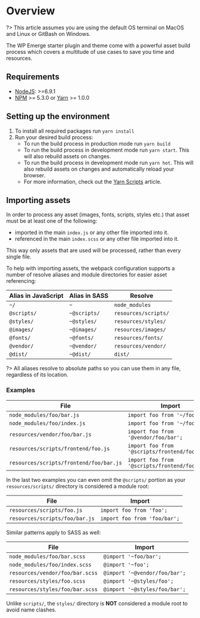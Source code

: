 # Overview

?> This article assumes you are using the default OS terminal on MacOS and Linux or GitBash on Windows.

The WP Emerge starter plugin and theme come with a powerful asset build process which covers a multitude of use cases to save you time and resources.

## Requirements

- [NodeJS](https://nodejs.org/en/): >=6.9.1
- [NPM](https://www.npmjs.com/) >= 5.3.0 or [Yarn](https://yarnpkg.com/en/) >= 1.0.0

## Setting up the environment

1. To install all required packages run `yarn install`
2. Run your desired build process:
    - To run the build process in production mode run `yarn build`
    - To run the build process in development mode run `yarn start`. This will also rebuild assets on changes.
    - To run the build process in development mode run `yarn hot`. This will also rebuild assets on changes and automatically reload your browser.
    - For more information, check out the [Yarn Scripts](/starter/scripts/overview) article.

## Importing assets

In order to process any asset (images, fonts, scripts, styles etc.) that asset must be at least one of the following:
- imported in the main `index.js` or any other file imported into it.
- referenced in the main `index.scss` or any other file imported into it.

This way only assets that are used will be processed, rather than every single file.

To help with importing assets, the webpack configuration supports a number of resolve aliases and module directories for easier asset referencing:

| Alias in JavaScript | Alias in SASS | Resolve |
| --- | --- |--- |
| `~/` | `~` | `node_modules` |
| `@scripts/` | `~@scripts/` | `resources/scripts/` |
| `@styles/` | `~@styles/` | `resources/styles/` |
| `@images/` | `~@images/` | `resources/images/` |
| `@fonts/` | `~@fonts/` | `resources/fonts/` |
| `@vendor/` | `~@vendor/` | `resources/vendor/` |
| `@dist/` | `~@dist/` | `dist/` |

?> All aliases resolve to absolute paths so you can use them in any file, regardless of its location.

### Examples

| File | Import |
| --- | --- |
| `node_modules/foo/bar.js` | `import foo from '~/foo/bar';` |
| `node_modules/foo/index.js` | `import foo from '~/foo';` |
| `resources/vendor/foo/bar.js` | `import foo from '@vendor/foo/bar';` |
| `resources/scripts/frontend/foo.js` | `import foo from '@scripts/frontend/foo';` |
| `resources/scripts/frontend/foo/bar.js` | `import foo from '@scripts/frontend/foo/bar';` |

In the last two examples you can even omit the `@scripts/` portion as your `resources/scripts/` directory is considered a module root:

| File | Import |
| --- | --- |
| `resources/scripts/foo.js` | `import foo from 'foo';` |
| `resources/scripts/foo/bar.js` | `import foo from 'foo/bar';` |

Similar patterns apply to SASS as well:

| File | Import |
| --- | --- |
| `node_modules/foo/bar.scss` | `@import '~foo/bar';` |
| `node_modules/foo/index.scss` | `@import '~foo';` |
| `resources/vendor/foo/bar.scss` | `@import '~@vendor/foo/bar';` |
| `resources/styles/foo.scss` | `@import '~@styles/foo';` |
| `resources/styles/foo/bar.scss` | `@import '~@styles/foo/bar';` |

Unlike `scripts/`, the `styles/` directory is __NOT__ considered a module root to avoid name clashes.
